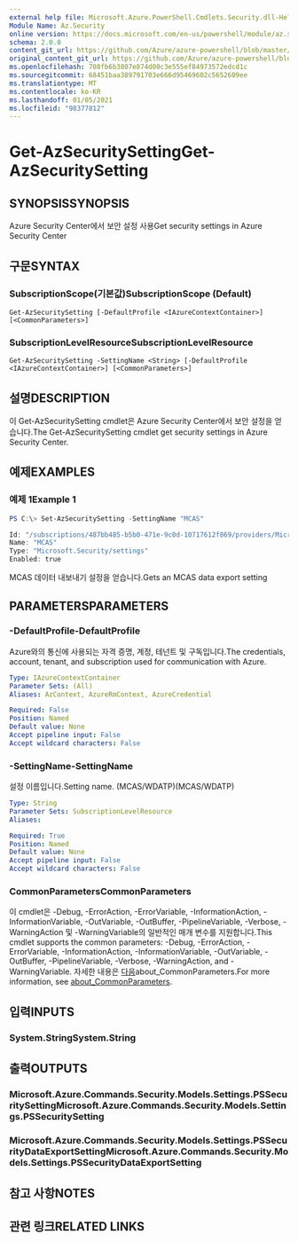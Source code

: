 ```yaml
---
external help file: Microsoft.Azure.PowerShell.Cmdlets.Security.dll-Help.xml
Module Name: Az.Security
online version: https://docs.microsoft.com/en-us/powershell/module/az.security/Get-AzSecuritySetting
schema: 2.0.0
content_git_url: https://github.com/Azure/azure-powershell/blob/master/src/Security/Security/help/Get-AzSecuritySetting.md
original_content_git_url: https://github.com/Azure/azure-powershell/blob/master/src/Security/Security/help/Get-AzSecuritySetting.md
ms.openlocfilehash: 708fb6b3807e874d00c3e555ef84973572edcd1c
ms.sourcegitcommit: 68451baa389791703e666d95469602c5652609ee
ms.translationtype: MT
ms.contentlocale: ko-KR
ms.lasthandoff: 01/05/2021
ms.locfileid: "98377812"
---
```

# <span data-ttu-id="3c414-101">Get-AzSecuritySetting</span><span class="sxs-lookup"><span data-stu-id="3c414-101">Get-AzSecuritySetting</span></span>

## <span data-ttu-id="3c414-102">SYNOPSIS</span><span class="sxs-lookup"><span data-stu-id="3c414-102">SYNOPSIS</span></span>
<span data-ttu-id="3c414-103">Azure Security Center에서 보안 설정 사용</span><span class="sxs-lookup"><span data-stu-id="3c414-103">Get security settings in Azure Security Center</span></span>

## <span data-ttu-id="3c414-104">구문</span><span class="sxs-lookup"><span data-stu-id="3c414-104">SYNTAX</span></span>

### <span data-ttu-id="3c414-105">SubscriptionScope(기본값)</span><span class="sxs-lookup"><span data-stu-id="3c414-105">SubscriptionScope (Default)</span></span>
```
Get-AzSecuritySetting [-DefaultProfile <IAzureContextContainer>] [<CommonParameters>]
```

### <span data-ttu-id="3c414-106">SubscriptionLevelResource</span><span class="sxs-lookup"><span data-stu-id="3c414-106">SubscriptionLevelResource</span></span>
```
Get-AzSecuritySetting -SettingName <String> [-DefaultProfile <IAzureContextContainer>] [<CommonParameters>]
```

## <span data-ttu-id="3c414-107">설명</span><span class="sxs-lookup"><span data-stu-id="3c414-107">DESCRIPTION</span></span>
<span data-ttu-id="3c414-108">이 Get-AzSecuritySetting cmdlet은 Azure Security Center에서 보안 설정을 얻습니다.</span><span class="sxs-lookup"><span data-stu-id="3c414-108">The Get-AzSecuritySetting cmdlet get security settings in Azure Security Center.</span></span>

## <span data-ttu-id="3c414-109">예제</span><span class="sxs-lookup"><span data-stu-id="3c414-109">EXAMPLES</span></span>

### <span data-ttu-id="3c414-110">예제 1</span><span class="sxs-lookup"><span data-stu-id="3c414-110">Example 1</span></span>
```powershell
PS C:\> Set-AzSecuritySetting -SettingName "MCAS"

Id: "/subscriptions/487bb485-b5b0-471e-9c0d-10717612f869/providers/Microsoft.Security/settings/MCAS"
Name: "MCAS"
Type: "Microsoft.Security/settings"
Enabled: true
```

<span data-ttu-id="3c414-111">MCAS 데이터 내보내기 설정을 얻습니다.</span><span class="sxs-lookup"><span data-stu-id="3c414-111">Gets an MCAS data export setting</span></span>   

## <span data-ttu-id="3c414-112">PARAMETERS</span><span class="sxs-lookup"><span data-stu-id="3c414-112">PARAMETERS</span></span>

### <span data-ttu-id="3c414-113">-DefaultProfile</span><span class="sxs-lookup"><span data-stu-id="3c414-113">-DefaultProfile</span></span>
<span data-ttu-id="3c414-114">Azure와의 통신에 사용되는 자격 증명, 계정, 테넌트 및 구독입니다.</span><span class="sxs-lookup"><span data-stu-id="3c414-114">The credentials, account, tenant, and subscription used for communication with Azure.</span></span>

```yaml
Type: IAzureContextContainer
Parameter Sets: (All)
Aliases: AzContext, AzureRmContext, AzureCredential

Required: False
Position: Named
Default value: None
Accept pipeline input: False
Accept wildcard characters: False
```

### <span data-ttu-id="3c414-115">-SettingName</span><span class="sxs-lookup"><span data-stu-id="3c414-115">-SettingName</span></span>
<span data-ttu-id="3c414-116">설정 이름입니다.</span><span class="sxs-lookup"><span data-stu-id="3c414-116">Setting name.</span></span> <span data-ttu-id="3c414-117">(MCAS/WDATP)</span><span class="sxs-lookup"><span data-stu-id="3c414-117">(MCAS/WDATP)</span></span>

```yaml
Type: String
Parameter Sets: SubscriptionLevelResource
Aliases:

Required: True
Position: Named
Default value: None
Accept pipeline input: False
Accept wildcard characters: False
```

### <span data-ttu-id="3c414-118">CommonParameters</span><span class="sxs-lookup"><span data-stu-id="3c414-118">CommonParameters</span></span>
<span data-ttu-id="3c414-119">이 cmdlet은 -Debug, -ErrorAction, -ErrorVariable, -InformationAction, -InformationVariable, -OutVariable, -OutBuffer, -PipelineVariable, -Verbose, -WarningAction 및 -WarningVariable의 일반적인 매개 변수를 지원합니다.</span><span class="sxs-lookup"><span data-stu-id="3c414-119">This cmdlet supports the common parameters: -Debug, -ErrorAction, -ErrorVariable, -InformationAction, -InformationVariable, -OutVariable, -OutBuffer, -PipelineVariable, -Verbose, -WarningAction, and -WarningVariable.</span></span> <span data-ttu-id="3c414-120">자세한 내용은 [다음](http://go.microsoft.com/fwlink/?LinkID=113216)about_CommonParameters.</span><span class="sxs-lookup"><span data-stu-id="3c414-120">For more information, see [about_CommonParameters](http://go.microsoft.com/fwlink/?LinkID=113216).</span></span>

## <span data-ttu-id="3c414-121">입력</span><span class="sxs-lookup"><span data-stu-id="3c414-121">INPUTS</span></span>

### <span data-ttu-id="3c414-122">System.String</span><span class="sxs-lookup"><span data-stu-id="3c414-122">System.String</span></span>

## <span data-ttu-id="3c414-123">출력</span><span class="sxs-lookup"><span data-stu-id="3c414-123">OUTPUTS</span></span>

### <span data-ttu-id="3c414-124">Microsoft.Azure.Commands.Security.Models.Settings.PSSecuritySetting</span><span class="sxs-lookup"><span data-stu-id="3c414-124">Microsoft.Azure.Commands.Security.Models.Settings.PSSecuritySetting</span></span>
### <span data-ttu-id="3c414-125">Microsoft.Azure.Commands.Security.Models.Settings.PSSecurityDataExportSetting</span><span class="sxs-lookup"><span data-stu-id="3c414-125">Microsoft.Azure.Commands.Security.Models.Settings.PSSecurityDataExportSetting</span></span>

## <span data-ttu-id="3c414-126">참고 사항</span><span class="sxs-lookup"><span data-stu-id="3c414-126">NOTES</span></span>

## <span data-ttu-id="3c414-127">관련 링크</span><span class="sxs-lookup"><span data-stu-id="3c414-127">RELATED LINKS</span></span>
